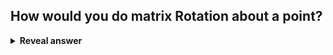 ## How would you do matrix Rotation about a point?
<details>
<summary><b>Reveal answer</b></summary>
Translate to origin. (A)<br>Rotate. (R)<br>Translate back (A^-1)<br><br>A^-1RA
</details>
